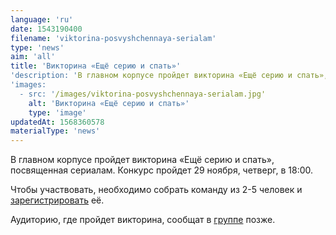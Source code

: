 ```yaml
---
language: 'ru'
date: 1543190400
filename: 'viktorina-posvyshchennaya-serialam'
type: 'news'
aim: 'all'
title: 'Викторина «Ещё серию и спать»'
'description: 'В главном корпусе пройдет викторина «Ещё серию и спать», посвященная сериалам.'
'images:
  - src: '/images/viktorina-posvyshchennaya-serialam.jpg'
    alt: 'Викторина «Ещё серию и спать»'
    type: 'image'
updatedAt: 1568360578
materialType: 'news'
---
```

В главном корпусе пройдет викторина «Ещё серию и спать», посвященная сериалам. Конкурс пройдет 29 ноября, четверг, в 18:00.

Чтобы участвовать, необходимо собрать команду из 2-5 человек и [зарегистрировать](https://vk.com/topic-174348835_39547890) её.

Аудиторию, где пройдет викторина, сообщат в [группе](https://vk.com/event174348835) позже.
